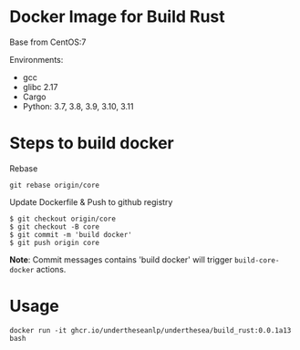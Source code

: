 # Docker Image for Build Rust

Base from CentOS:7

Environments:

* gcc
* glibc 2.17
* Cargo
* Python: 3.7, 3.8, 3.9, 3.10, 3.11

# Steps to build docker

Rebase

```
git rebase origin/core
```

Update Dockerfile & Push to github registry

```
$ git checkout origin/core
$ git checkout -B core
$ git commit -m 'build docker'
$ git push origin core
```

**Note**: Commit messages contains 'build docker' will trigger `build-core-docker` actions.

# Usage

```
docker run -it ghcr.io/undertheseanlp/underthesea/build_rust:0.0.1a13 bash
```
